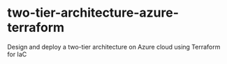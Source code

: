 # two-tier-architecture-azure-terraform
Design and deploy a two-tier architecture on Azure cloud using Terraform for IaC
